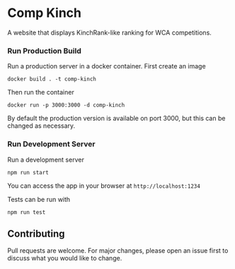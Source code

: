  # Comp Kinch

A website that displays KinchRank-like ranking for WCA competitions.

### Run Production Build

Run a production server in a docker container. First create an image
```
docker build . -t comp-kinch
```
Then run the container
```
docker run -p 3000:3000 -d comp-kinch
``` 
By default the production version is available on port 3000, but this can be changed as necessary.


### Run Development Server

Run a development server
```
npm run start
```
You can access the app in your browser at `http://localhost:1234`

Tests can be run with
```
npm run test
```

## Contributing

Pull requests are welcome. For major changes, please open an issue first
to discuss what you would like to change.

